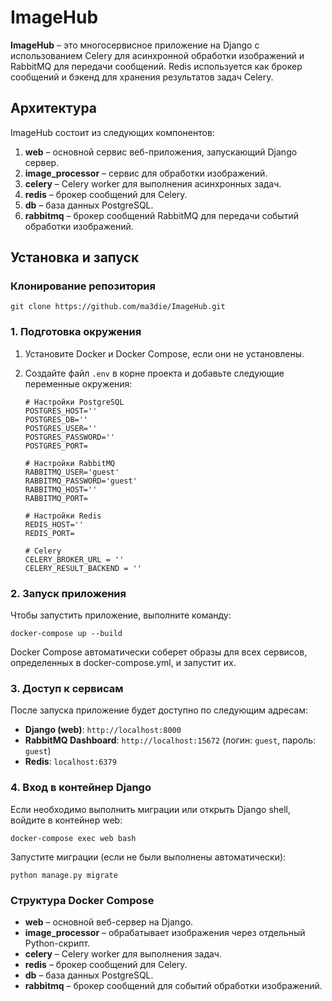 # ImageHub

**ImageHub** – это многосервисное приложение на Django с использованием Celery для асинхронной обработки изображений и RabbitMQ для передачи сообщений. Redis используется как брокер сообщений и бэкенд для хранения результатов задач Celery.

## Архитектура

ImageHub состоит из следующих компонентов:

1. **web** – основной сервис веб-приложения, запускающий Django сервер.
2. **image_processor** – сервис для обработки изображений.
3. **celery** – Celery worker для выполнения асинхронных задач.
4. **redis** – брокер сообщений для Celery.
5. **db** – база данных PostgreSQL.
6. **rabbitmq** – брокер сообщений RabbitMQ для передачи событий обработки изображений.

## Установка и запуск

### Клонирование репозитория

```
git clone https://github.com/ma3die/ImageHub.git
```

### 1. Подготовка окружения

1. Установите Docker и Docker Compose, если они не установлены.
2. Создайте файл `.env` в корне проекта и добавьте следующие переменные окружения:

   ```env
   # Настройки PostgreSQL
   POSTGRES_HOST=''
   POSTGRES_DB=''
   POSTGRES_USER=''
   POSTGRES_PASSWORD=''
   POSTGRES_PORT=

   # Настройки RabbitMQ
   RABBITMQ_USER='guest'
   RABBITMQ_PASSWORD='guest'
   RABBITMQ_HOST=''
   RABBITMQ_PORT=

   # Настройки Redis
   REDIS_HOST=''
   REDIS_PORT=
   
   # Celery
   CELERY_BROKER_URL = ''
   CELERY_RESULT_BACKEND = ''

### 2. Запуск приложения
Чтобы запустить приложение, выполните команду:
```
docker-compose up --build
```
Docker Compose автоматически соберет образы для всех сервисов, определенных в docker-compose.yml, и запустит их.

### 3. Доступ к сервисам

После запуска приложение будет доступно по следующим адресам:

- **Django (web)**: `http://localhost:8000`
- **RabbitMQ Dashboard**: `http://localhost:15672` (логин: `guest`, пароль: `guest`)
- **Redis**: `localhost:6379`

### 4. Вход в контейнер Django

Если необходимо выполнить миграции или открыть Django shell, войдите в контейнер web:

```
docker-compose exec web bash
```

Запустите миграции (если не были выполнены автоматически):

```
python manage.py migrate
```

### Структура Docker Compose

- **web** – основной веб-сервер на Django.
- **image_processor** – обрабатывает изображения через отдельный Python-скрипт.
- **celery** – Celery worker для выполнения задач.
- **redis** – брокер сообщений для Celery.
- **db** – база данных PostgreSQL.
- **rabbitmq** – брокер сообщений для событий обработки изображений.